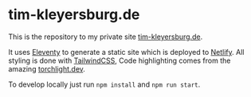 # tim-kleyersburg.de

This is the repository to my private site [tim-kleyersburg.de](https://www.tim-kleyersburg.de).

It uses [Eleventy](https://www.11ty.dev/) to generate a static site which is deployed to [Netlify](https://www.netlify.com/). All styling is done with [TailwindCSS](https://tailwindcss.com), Code highlighting comes from the amazing [torchlight.dev](https://torchlight.dev).

To develop locally just run `npm install` and `npm run start`.